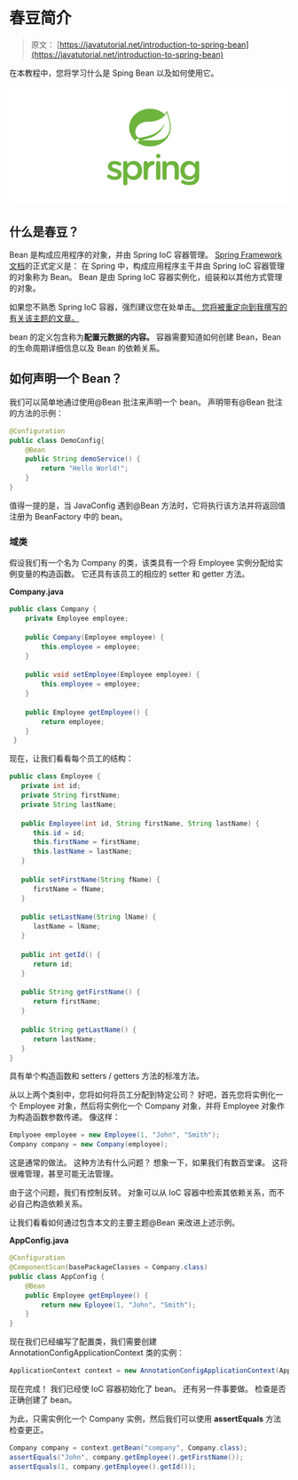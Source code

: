 # 春豆简介

> 原文： [https://javatutorial.net/introduction-to-spring-bean](https://javatutorial.net/introduction-to-spring-bean)

在本教程中，您将学习什么是 Sping Bean 以及如何使用它。

![spring-featured-image](img/d2f73752d8ae931b119dec1eac866973.jpg)

## 什么是春豆？

Bean 是构成应用程序的对象，并由 Spring IoC 容器管理。 [Spring Framework 文档](https://docs.spring.io/spring/docs/current/spring-framework-reference/core.html#beans-introduction)的正式定义是：
在 Spring 中，构成应用程序主干并由 Spring IoC 容器管理的对象称为 Bean。 Bean 是由 Spring IoC 容器实例化，组装和以其他方式管理的对象。

如果您不熟悉 Spring IoC 容器，强烈建议您在处单击[。 您将被重定向到我撰写的有关该主题的文章。](https://javatutorial.net/java-spring-ioc-container-example)

bean 的定义包含称为**配置元数据的内容。** 容器需要知道如何创建 Bean，Bean 的生命周期详细信息以及 Bean 的依赖关系。

## 如何声明一个 Bean？

我们可以简单地通过使用@Bean 批注来声明一个 bean。 声明带有@Bean 批注的方法的示例：

```java
@Configuration
public class DemoConfig{
    @Bean
    public String demoService() {
        return "Hello World!";
    }
}

```

值得一提的是，当 JavaConfig 遇到@Bean 方法时，它将执行该方法并将返回值注册为 BeanFactory 中的 bean。

### 域类

假设我们有一个名为 Company 的类，该类具有一个将 Employee 实例分配给实例变量的构造函数。 它还具有该员工的相应的 setter 和 getter 方法。

**Company.java**

```java
public class Company {
    private Employee employee;

    public Company(Employee employee) {
        this.employee = employee;
    }

	public void setEmployee(Employee employee) {
		this.employee = employee;
	}

	public Employee getEmployee() {
		return employee;
	}
 }
```

现在，让我们看看每个员工的结构：

```java
public class Employee {
   private int id;
   private String firstName;
   private String lastName;

   public Employee(int id, String firstName, String lastName) {
      this.id = id;
      this.firstName = firstName;
      this.lastName = lastName;
   }

   public setFirstName(String fName) {
      firstName = fName;
   }

   public setLastName(String lName) {
      lastName = lName;
   }

   public int getId() {
      return id;
   }

   public String getFirstName() {
      return firstName;
   }

   public String getLastName() {
      return lastName;
   }
}
```

具有单个构造函数和 setters / getters 方法的标准方法。

从以上两个类别中，您将如何将员工分配到特定公司？ 好吧，首先您将实例化一个 Employee 对象，然后将实例化一个 Company 对象，并将 Employee 对象作为构造函数参数传递。 像这样：

```java
Emplyoee employee = new Employee(1, "John", "Smith");
Company company = new Company(employee);
```

这是通常的做法。 这种方法有什么问题？ 想象一下，如果我们有数百堂课。 这将很难管理，甚至可能无法管理。

由于这个问题，我们有控制反转。 对象可以从 IoC 容器中检索其依赖关系，而不必自己构造依赖关系。

让我们看看如何通过包含本文的主要主题@Bean 来改进上述示例。

**AppConfig.java**

```java
@Configuration
@ComponentScan(basePackageClasses = Company.class)
public class AppConfig {
    @Bean
    public Employee getEmployee() {
        return new Eployee(1, "John", "Smith");
    }
}
```

现在我们已经编写了配置类，我们需要创建 AnnotationConfigApplicationContext 类的实例：

```java
ApplicationContext context = new AnnotationConfigApplicationContext(AppConfig.class);
```

现在完成！ 我们已经使 IoC 容器初始化了 bean。 还有另一件事要做。 检查是否正确创建了 bean。

为此，只需实例化一个 Company 实例，然后我们可以使用 **assertEquals** 方法检查更正。

```java
Company company = context.getBean("company", Company.class);
assertEquals("John", company.getEmployee().getFirstName());
assertEquals(1, company.getEmployee().getId());
```